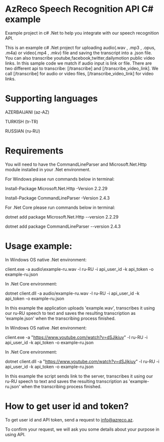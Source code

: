 # AzReco Speech Recognition API C# example
Example project in c# .Net to help you integrate with our speech recognition API.

This is an example c# .Net project for uploading audio(.wav , .mp3 , .opus, .m4a) or video(.mp4 , .mkv) file and saving the transcript into a .json file.
You can also transcribe youtube,facebook,twitter,dailymotion public video links. In this sample code we match if audio input is link or file. 
There are two different api to transcribe: [/transcribe] and [/transcribe_video_link]. We call [/transcribe] for audio or video files, [/transcribe_video_link] for video links.

# Supporting languages
AZERBAIJANI (az-AZ)

TURKISH  (tr-TR)

RUSSIAN  (ru-RU)

# Requirements

You will need to have the CommandLineParser and Microsoft.Net.Http module installed in your .Net environment.

For Windows please run commands below in terminal:

Install-Package Microsoft.Net.Http -Version 2.2.29

Install-Package CommandLineParser -Version 2.4.3
 
 
For .Net Core please run commands below in terminal:

dotnet add package Microsoft.Net.Http --version 2.2.29

dotnet add package CommandLineParser --version 2.4.3

# Usage example:
In Windows OS native .Net environment:

client.exe -a audio\\example-ru.wav -l ru-RU -i api_user_id -k api_token -o example-ru.json  

In .Net Core environment:

dotnet client.dll -a audio/example-ru.wav -l ru-RU -i api_user_id -k api_token -o example-ru.json 

In this example the application uploads 'example.wav', transcribes it using our ru-RU speech to text and saves the resulting transcription as 'example.json' when the transcribing process finished.

In Windows OS native .Net environment:

client.exe -a "https://www.youtube.com/watch?v=dSJjkiuy" -l ru-RU -i api_user_id -k api_token -o example-ru.json  

In .Net Core environment:

dotnet client.dll -a "https://www.youtube.com/watch?v=dSJjkiuy" -l ru-RU -i api_user_id -k api_token -o example-ru.json 

In this example the script sends link to the server, transcribes it using our ru-RU speech to text and saves the resulting transcription as 'example-ru.json' when the transcribing process finished.


# How to get user id and token?

To get user id and API token, send a request to info@azreco.az.

To confirm your request, we will ask you some details about your purpose in using API.
